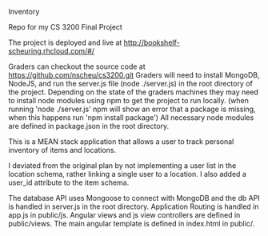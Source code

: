 Inventory

Repo for my CS 3200 Final Project

The project is deployed and live at http://bookshelf-scheuring.rhcloud.com/#/

Graders can checkout the source code at https://github.com/nscheu/cs3200.git
Graders will need to install MongoDB, NodeJS, and run the server.js file (node ./server.js) in the root directory of the project.
Depending on the state of the graders machines they may need to install node modules using npm to get the project to run locally. (when running 'node ./server.js' npm will show an error that a package is missing, when this happens run 'npm install package') 
All necessary node modules are defined in package.json in the root directory.



This is a MEAN stack application that allows a user to track personal inventory of items and locations.

I deviated from the original plan by not implementing a user list in the location schema, rather linking a single user to a location. I also added a user_id attribute to the item schema.


The database API uses Mongoose to connect with MongoDB and the db API is handled in server.js in the root directory. Application Routing is handled in app.js in public/js. Angular views and js view controllers are defined in public/views. The main angular template is defined in index.html in public/.